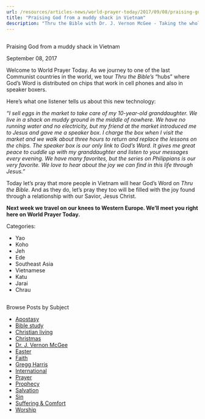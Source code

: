 ```yaml
---
url: /resources/articles-news/world-prayer-today/2017/09/08/praising-god-from-a-muddy-shack-in-vietnam
title: "Praising God from a muddy shack in Vietnam"
description: "Thru the Bible with Dr. J. Vernon McGee - Taking the whole Word to the whole world"
---
```







## 
 Praising God from a muddy shack in Vietnam


September 08, 2017
![]()




Welcome to World Prayer Today. As we journey to one of the last Communist countries in the world, we tour *Thru the Bible’s* “hubs” where God’s Word is distributed on chips that work in cell phones and also in speaker boxers. 


Here’s what one listener tells us about this new technology: 


*“I sell eggs in the market to take care of my 10-year-old granddaughter. We live in a shack on muddy ground in the middle of nowhere. We have no running water and no electricity, but my friend at the market introduced me to Jesus and gave me a speaker box. I charge the box when I visit the market and we walk about three hours to return and replace the lessons on the chips. The speaker box is our only link to God’s Word. It gives me great peace to cuddle up with my granddaughter and listen to your messages every evening. We have many favorites, but the series on Philippians is our very favorite. We love to hear about the joy we can find in this life through Jesus.”*


Today let’s pray that more people in Vietnam will hear God’s Word on *Thru the Bible*. And as they do, let’s pray they too will be filled with the joy found through a relationship with our Savior, Jesus Christ.


**Next week we travel on our knees to Western Europe. We’ll meet you right here on World Prayer Today.**



Categories: 


* Yao
* Koho
* Jeh
* Ede
* Southeast Asia
* Vietnamese
* Katu
* Jarai
* Chrau









## 
 Browse Posts by Subject


* [Apostasy](/resources/articles-news/-in-tags/tags/Apostasy)
* [Bible study](/resources/articles-news/-in-tags/tags/Bible-study)
* [Christian living](/resources/articles-news/-in-tags/tags/Christian-living)
* [Christmas](/resources/articles-news/-in-tags/tags/Christmas)
* [Dr. J. Vernon McGee](/resources/articles-news/-in-tags/tags/Dr-J-Vernon-McGee)
* [Easter](/resources/articles-news/-in-tags/tags/easter)
* [Faith](/resources/articles-news/-in-tags/tags/Faith)
* [Gregg Harris](/resources/articles-news/-in-tags/tags/Gregg-Harris)
* [International](/resources/articles-news/-in-tags/tags/International)
* [Prayer](/resources/articles-news/-in-tags/tags/prayer)
* [Prophecy](/resources/articles-news/-in-tags/tags/Prophecy)
* [Salvation](/resources/articles-news/-in-tags/tags/Salvation)
* [Sin](/resources/articles-news/-in-tags/tags/sin)
* [Suffering & Comfort](/resources/articles-news/-in-tags/tags/Suffering-Comfort)
* [Worship](/resources/articles-news/-in-tags/tags/worship)







